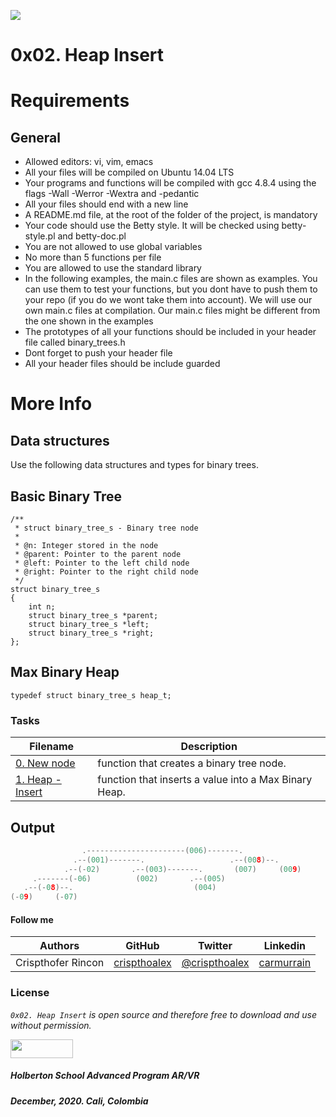 ![](https://i.ytimg.com/vi/02xj_mGJZJE/maxresdefault.jpg)

# 0x02. Heap Insert

# Requirements
## General
* Allowed editors: vi, vim, emacs
* All your files will be compiled on Ubuntu 14.04 LTS
* Your programs and functions will be compiled with gcc 4.8.4 using the flags -Wall -Werror -Wextra and -pedantic
* All your files should end with a new line
* A README.md file, at the root of the folder of the project, is mandatory
* Your code should use the Betty style. It will be checked using betty-style.pl and betty-doc.pl
* You are not allowed to use global variables
* No more than 5 functions per file
* You are allowed to use the standard library
* In the following examples, the main.c files are shown as examples. You can use them to test your functions, but you dont have to push them to your repo (if you do we wont take them into account). We will use our own main.c files at compilation. Our main.c files might be different from the one shown in the examples
* The prototypes of all your functions should be included in your header file called binary_trees.h
* Dont forget to push your header file
* All your header files should be include guarded

# More Info
## Data structures
Use the following data structures and types for binary trees.

## Basic Binary Tree
````
/**
 * struct binary_tree_s - Binary tree node
 *
 * @n: Integer stored in the node
 * @parent: Pointer to the parent node
 * @left: Pointer to the left child node
 * @right: Pointer to the right child node
 */
struct binary_tree_s
{
	int n;
	struct binary_tree_s *parent;
	struct binary_tree_s *left;
	struct binary_tree_s *right;
};
````
## Max Binary Heap
````
typedef struct binary_tree_s heap_t;
````

### Tasks

| **Filename** | **Description** |
|---|---|
| [0. New node](./0-binary_tree_node.c/) | function that creates a binary tree node. |
| [1. Heap - Insert](./1-heap_insert.c/) |  function that inserts a value into a Max Binary Heap. |

## Output
````C
				.----------------------(006)-------.
			  .--(001)-------.                   .--(008)--.
		    .--(-02)       .--(003)-------.       (007)     (009)
	 .-------(-06)          (002)       .--(005)
   .--(-08)--.                           (004)
(-09)     (-07)

````

#### Follow me

| Authors | GitHub | Twitter | Linkedin |
| :---: | :---: | :---: | :---: |
| Crispthofer Rincon | [crispthoalex](https://github.com/crispthoalex) | [@crispthoalex](https://twitter.com/crispthoalex) | [carmurrain](https://www.linkedin.com/in/carmurrain) |

### License
*`0x02. Heap Insert` is open source and therefore free to download and use without permission.*

<a href="url"><img src="https://www.holbertonschool.com/holberton-logo.png" align="middle" width="100" height="30"></a>

##### Holberton School  Advanced Program  AR/VR
##### December, 2020. Cali, Colombia